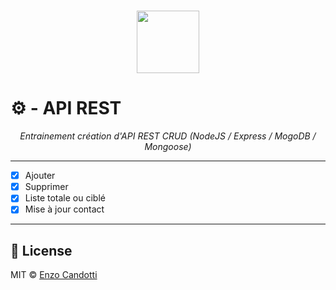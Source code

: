 <h1 align="center">
    <img height="100" hidth="100" src="https://cdn.pixabay.com/photo/2020/02/23/11/20/gear-4873066_960_720.png">
</h1>

# :gear: - API REST
*<div align="center">Entrainement création d'API REST CRUD (NodeJS / Express / MogoDB / Mongoose)</div>*
___________

- [X] Ajouter
- [X] Supprimer
- [X] Liste totale ou ciblé
- [X] Mise à jour contact
___________

## :scroll: License

MIT © [Enzo Candotti](https://www.enzocandotti.fr/)

